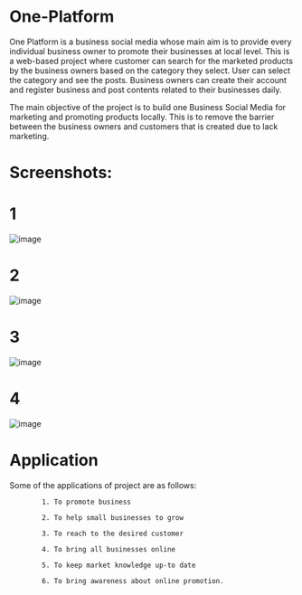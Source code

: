 # One-Platform
One Platform is a business social media whose main aim is to provide every individual business owner to
promote their businesses at local level. This is a web-based project where customer can search for the marketed
products by the business owners based on the category they select. User can select the category and see the
posts. Business owners can create their account and register business and post contents related to their
businesses daily.

The main objective of the project is to build one Business Social Media for marketing and promoting products
locally. This is to remove the barrier between the business owners and customers that is created due to lack
marketing.

# Screenshots:
   # 1 

![image](https://user-images.githubusercontent.com/98262822/166008795-a0602c56-e124-424f-8cb0-e4e51fae53ba.png)

   # 2
   
   ![image](https://user-images.githubusercontent.com/98262822/166008964-cce705a4-8d22-40ca-8978-459908b65fc1.png)

   # 3
   
   ![image](https://user-images.githubusercontent.com/98262822/166009087-15a24870-480c-4760-92f6-f614aa85d0b1.png)

   # 4
   
   ![image](https://user-images.githubusercontent.com/98262822/166009161-618a6853-5fda-438a-a28d-3653597fb615.png)

# Application

Some of the applications of project are as follows:

            1. To promote business

            2. To help small businesses to grow

            3. To reach to the desired customer

            4. To bring all businesses online

            5. To keep market knowledge up-to date

            6. To bring awareness about online promotion.

